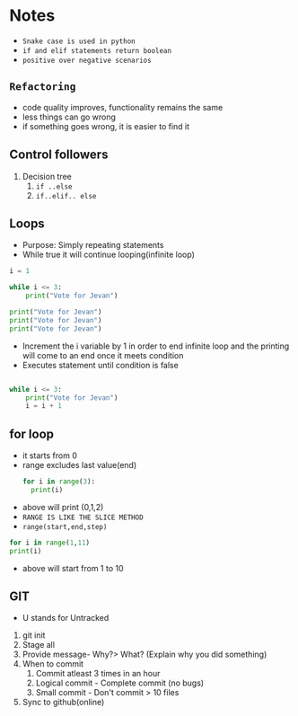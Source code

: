 # Notes

- `Snake case is used in python`
- `if and elif statements return boolean`
- `positive over negative scenarios `

## `Refactoring`

- code quality improves, functionality remains the same
- less things can go wrong
- if something goes wrong, it is easier to find it

## Control followers

1. Decision tree
   1. `if ..else`
   2. `if..elif.. else`

## Loops

- Purpose: Simply repeating statements
- While true it will continue looping(infinite loop)

```py
i = 1

while i <= 3:
    print("Vote for Jevan")

```

```py
print("Vote for Jevan")
print("Vote for Jevan")
print("Vote for Jevan")
```

- Increment the i variable by 1 in order to end infinite loop and the printing will come to an end once it meets condition
- Executes statement until condition is false

```py

while i <= 3:
    print("Vote for Jevan")
    i = i + 1
```

## for loop

- it starts from 0
- range excludes last value(end)
  ```py
  for i in range(3):
    print(i)
  ```
- above will print (0,1,2)
- `RANGE IS LIKE THE SLICE METHOD`
- `range(start,end,step)`

```py
for i in range(1,11)
print(i)
```

- above will start from 1 to 10

## GIT

- U stands for Untracked

1. git init
2. Stage all
3. Provide message- Why?> What? (Explain why you did something)
4. When to commit
   1. Commit atleast 3 times in an hour
   2. Logical commit - Complete commit (no bugs)
   3. Small commit - Don't commit > 10 files
5. Sync to github(online)
